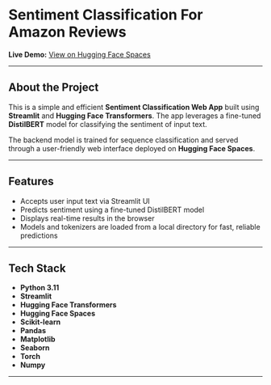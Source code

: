 # Sentiment Classification For Amazon Reviews

**Live Demo:** [View on Hugging Face Spaces](https://huggingface.co/spaces/aparnaaaw/amazon_review)

---

## About the Project

This is a simple and efficient **Sentiment Classification Web App** built using **Streamlit** and **Hugging Face Transformers**. The app leverages a fine-tuned **DistilBERT** model for classifying the sentiment of input text.

The backend model is trained for sequence classification and served through a user-friendly web interface deployed on **Hugging Face Spaces**.

---

## Features

- Accepts user input text via Streamlit UI  
- Predicts sentiment using a fine-tuned DistilBERT model  
- Displays real-time results in the browser  
- Models and tokenizers are loaded from a local directory for fast, reliable predictions  

---

## Tech Stack

- **Python 3.11**
- **Streamlit**
- **Hugging Face Transformers**
- **Hugging Face Spaces**
- **Scikit-learn**
- **Pandas**
- **Matplotlib**
- **Seaborn**
- **Torch**
- **Numpy**

---
